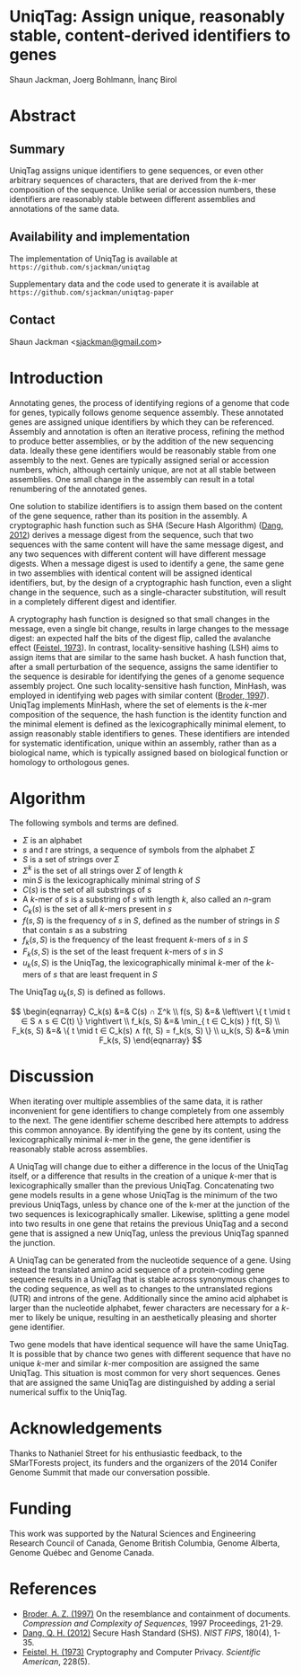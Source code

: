 UniqTag: Assign unique, reasonably stable, content-derived identifiers to genes
===============================================================================

Shaun Jackman, Joerg Bohlmann, İnanç Birol

Abstract
========

Summary
-------

UniqTag assigns unique identifiers to gene sequences, or even other
arbitrary sequences of characters, that are derived from the *k*-mer
composition of the sequence. Unlike serial or accession numbers, these
identifiers are reasonably stable between different assemblies and
annotations of the same data.

Availability and implementation
-------------------------------

The implementation of UniqTag is available at
`https://github.com/sjackman/uniqtag`

Supplementary data and the code used to generate it is available at
`https://github.com/sjackman/uniqtag-paper`

Contact
-------

Shaun Jackman &lt;sjackman@gmail.com&gt;

Introduction
============

Annotating genes, the process of identifying regions of a genome that
code for genes, typically follows genome sequence assembly. These
annotated genes are assigned unique identifiers by which they can be
referenced. Assembly and annotation is often an iterative process,
refining the method to produce better assemblies, or by the addition
of the new sequencing data. Ideally these gene identifiers would be
reasonably stable from one assembly to the next. Genes are typically
assigned serial or accession numbers, which, although certainly
unique, are not at all stable between assemblies. One small change in
the assembly can result in a total renumbering of the annotated genes.

One solution to stabilize identifiers is to assign them based on the
content of the gene sequence, rather than its position in the
assembly. A cryptographic hash function such as SHA (Secure Hash
Algorithm) ([Dang, 2012][]) derives a message digest from the
sequence, such that two sequences with the same content will have the
same message digest, and any two sequences with different content will
have different message digests. When a message digest is used to
identify a gene, the same gene in two assemblies with identical
content will be assigned identical identifiers, but, by the design of
a cryptographic hash function, even a slight change in the sequence,
such as a single-character substitution, will result in a completely
different digest and identifier.

A cryptography hash function is designed so that small changes in the
message, even a single bit change, results in large changes to the
message digest: an expected half the bits of the digest flip, called
the avalanche effect ([Feistel, 1973][]). In contrast,
locality-sensitive hashing (LSH) aims to assign items that are similar
to the same hash bucket. A hash function that, after a small
perturbation of the sequence, assigns the same identifier to the
sequence is desirable for identifying the genes of a genome sequence
assembly project. One such locality-sensitive hash function, MinHash,
was employed in identifying web pages with similar content
([Broder, 1997][]). UniqTag implements MinHash, where the set of
elements is the *k*-mer composition of the sequence, the hash function
is the identity function and the minimal element is defined as the
lexicographically minimal element, to assign reasonably stable
identifiers to genes. These identifiers are intended for systematic
identification, unique within an assembly, rather than as a biological
name, which is typically assigned based on biological function or
homology to orthologous genes.

Algorithm
=========

The following symbols and terms are defined.

+ *Σ* is an alphabet
+ *s* and *t* are strings, a sequence of symbols from the alphabet *Σ*
+ *S* is a set of strings over *Σ*
+ $Σ^k$ is the set of all strings over *Σ* of length *k*
+ $\min S$ is the lexicographically minimal string of *S*
+ $C(s)$ is the set of all substrings of *s*
+ A *k*-mer of *s* is a substring of *s* with length *k*, also called
  an *n*-gram
+ $C_k(s)$ is the set of all *k*-mers present in *s*
+ $f(s, S)$ is the frequency of *s* in *S*, defined as the number of
  strings in *S* that contain *s* as a substring
+ $f_k(s, S)$ is the frequency of the least frequent *k*-mers of *s* in *S*
+ $F_k(s, S)$ is the set of the least frequent *k*-mers of *s* in *S*
+ $u_k(s, S)$ is the UniqTag, the lexicographically minimal *k*-mer of
  the *k*-mers of *s* that are least frequent in *S*

The UniqTag $u_k(s, S)$ is defined as follows.

$$
\begin{eqnarray}
C_k(s) &=& C(s) ∩ Σ^k
\\ f(s, S) &=& \left\vert \{ t \mid t ∈ S ∧ s ∈ C(t) \} \right\vert
\\ f_k(s, S) &=& \min_{ t ∈ C_k(s) } f(t, S)
\\ F_k(s, S) &=& \{ t \mid t ∈ C_k(s) ∧ f(t, S) = f_k(s, S) \}
\\ u_k(s, S) &=& \min F_k(s, S)
\end{eqnarray}
$$

Discussion
==========

When iterating over multiple assemblies of the same data, it is rather
inconvenient for gene identifiers to change completely from one
assembly to the next. The gene identifier scheme described here
attempts to address this common annoyance. By identifying the gene by
its content, using the lexicographically minimal *k*-mer in the gene,
the gene identifier is reasonably stable across assemblies.

A UniqTag will change due to either a difference in the locus of the
UniqTag itself, or a difference that results in the creation of a
unique *k*-mer that is lexicographically smaller than the previous
UniqTag. Concatenating two gene models results in a gene whose UniqTag
is the minimum of the two previous UniqTags, unless by chance one of
the k-mer at the junction of the two sequences is lexicographically
smaller. Likewise, splitting a gene model into two results in one gene
that retains the previous UniqTag and a second gene that is assigned a
new UniqTag, unless the previous UniqTag spanned the junction.

A UniqTag can be generated from the nucleotide sequence of a gene.
Using instead the translated amino acid sequence of a protein-coding
gene sequence results in a UniqTag that is stable across synonymous
changes to the coding sequence, as well as to changes to the
untranslated regions (UTR) and introns of the gene. Additionally since
the amino acid alphabet is larger than the nucleotide alphabet, fewer
characters are necessary for a *k*-mer to likely be unique, resulting
in an aesthetically pleasing and shorter gene identifier.

Two gene models that have identical sequence will have the same
UniqTag. It is possible that by chance two genes with different
sequence that have no unique *k*-mer and similar *k*-mer composition
are assigned the same UniqTag. This situation is most common for very
short sequences. Genes that are assigned the same UniqTag are
distinguished by adding a serial numerical suffix to the UniqTag.

Acknowledgements
================

Thanks to Nathaniel Street for his enthusiastic feedback, to the
SMarTForests project, its funders and the organizers of the 2014
Conifer Genome Summit that made our conversation possible.

Funding
=======

This work was supported by the Natural Sciences and Engineering
Research Council of Canada, Genome British Columbia, Genome Alberta,
Genome Québec and Genome Canada.

References
==========

+ [Broder, A. Z. (1997)][Broder, 1997]
  On the resemblance and containment of documents.
  *Compression and Complexity of Sequences*, 1997 Proceedings, 21-29.
+ [Dang, Q. H. (2012)][Dang, 2012]
  Secure Hash Standard (SHS).
  *NIST FIPS*, 180(4), 1-35.
+ [Feistel, H. (1973)][Feistel, 1973]
  Cryptography and Computer Privacy.
  *Scientific American*, 228(5).

[Broder, 1997]: http://dx.doi.org/10.1109/SEQUEN.1997.666900
[Dang, 2012]: http://www.nist.gov/manuscript-publication-search.cfm?pub_id=910977
[Feistel, 1973]: http://www.scientificamerican.com/article/cryptography-and-computer-privacy/
